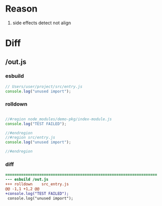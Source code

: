 # Reason
1. side effects detect not align
# Diff
## /out.js
### esbuild
```js
// Users/user/project/src/entry.js
console.log("unused import");
```
### rolldown
```js

//#region node_modules/demo-pkg/index-module.js
console.log("TEST FAILED");

//#endregion
//#region src/entry.js
console.log("unused import");

//#endregion

```
### diff
```diff
===================================================================
--- esbuild	/out.js
+++ rolldown	src_entry.js
@@ -1,1 +1,2 @@
+console.log("TEST FAILED");
 console.log("unused import");

```
